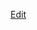   <a href="manage_banner.php?id=<?php echo $row['id']?>"><label class="badge badge-success hand_cursor">Edit</label></a>&nbsp;